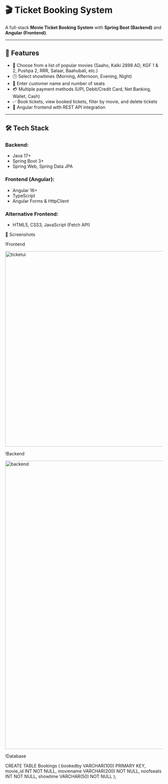 # 🎬 Ticket Booking System

A full-stack **Movie Ticket Booking System** with **Spring Boot (Backend)** and **Angular (Frontend)**.  

---

## 🚀 Features
- 🎥 Choose from a list of popular movies (Saaho, Kalki 2898 AD, KGF 1 & 2, Pushpa 2, RRR, Salaar, Baahubali, etc.)  
- 🕒 Select showtimes (Morning, Afternoon, Evening, Night)  
- 👤 Enter customer name and number of seats  
- 💳 Multiple payment methods (UPI, Debit/Credit Card, Net Banking, Wallet, Cash)  
- ✅ Book tickets, view booked tickets, filter by movie, and delete tickets  
- 🔄 Angular frontend with REST API integration  

---

## 🛠 Tech Stack
### Backend:
- Java 17+  
- Spring Boot 3+  
- Spring Web, Spring Data JPA    

### Frontend (Angular):
- Angular 16+  
- TypeScript  
- Angular Forms & HttpClient  

### Alternative Frontend:
- HTML5, CSS3, JavaScript (Fetch API)  


📸 Screenshots

!Frontend

<img width="922" height="625" alt="ticketui" src="https://github.com/user-attachments/assets/dab0b5f2-8988-4002-a670-58d3a2195ca9" />




















!Backend


<img width="929" height="922" alt="backend" src="https://github.com/user-attachments/assets/1d272265-4669-4eb5-9605-7ad056dbb5e9" />















!Database

 CREATE TABLE Bookings (
    bookedby VARCHAR(100) PRIMARY KEY,   
    movie_id INT NOT NULL,
    moviename VARCHAR(200) NOT NULL,
    noofseats INT NOT NULL,
    showtime VARCHAR(50) NOT NULL
);
